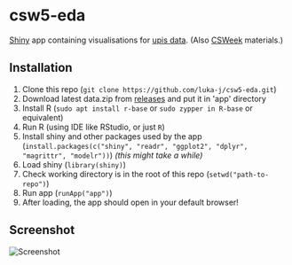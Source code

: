 # csw5-eda

[Shiny](https://github.com/rstudio/shiny) app containing visualisations for [upis data](https://github.com/luka-j/UpisStats). (Also [CSWeek](http://csnedelja.mg.edu.rs) materials.)

## Installation
1. Clone this repo (`git clone https://github.com/luka-j/csw5-eda.git`)
1. Download latest data.zip from [releases](https://github.com/luka-j/csw5-eda/releases) and put it in 'app' directory 
1. Install R (`sudo apt install r-base` or `sudo zypper in R-base` or equivalent)
2. Run R (using IDE like RStudio, or just `R`)
3. Install shiny and other packages used by the app (`install.packages(c("shiny", "readr", "ggplot2", "dplyr", "magrittr", "modelr"))`) _(this might take a while)_
4. Load shiny (`library(shiny)`)
5. Check working directory is in the root of this repo (`setwd("path-to-repo")`)
6. Run app (`runApp("app")`)
7. After loading, the app should open in your default browser!

## Screenshot
![Screenshot](https://i.imgur.com/YwgQcZB.png)
